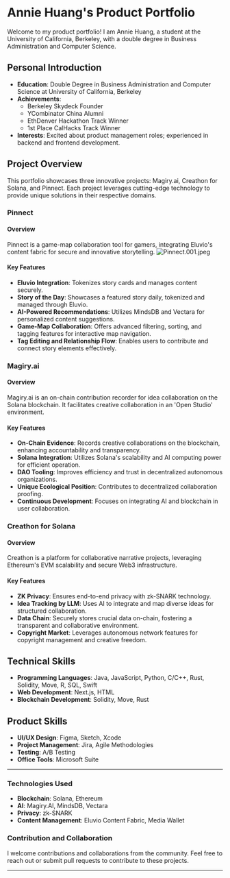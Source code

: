 # Annie Huang's Product Portfolio

Welcome to my product portfolio! I am Annie Huang, a student at the University of California, Berkeley, with a double degree in Business Administration and Computer Science.

## Personal Introduction

- **Education**: Double Degree in Business Administration and Computer Science at University of California, Berkeley
- **Achievements**:
  - Berkeley Skydeck Founder
  - YCombinator China Alumni
  - EthDenver Hackathon Track Winner
  - 1st Place CalHacks Track Winner
- **Interests**: Excited about product management roles; experienced in backend and frontend development.

## Project Overview

This portfolio showcases three innovative projects: Magiry.ai, Creathon for Solana, and Pinnect. Each project leverages cutting-edge technology to provide unique solutions in their respective domains.

### Pinnect

#### Overview
Pinnect is a game-map collaboration tool for gamers, integrating Eluvio's content fabric for secure and innovative storytelling.
![Pinnect.001.jpeg](/images/Pinnect.001.jpeg)
#### Key Features
- **Eluvio Integration**: Tokenizes story cards and manages content securely.
- **Story of the Day**: Showcases a featured story daily, tokenized and managed through Eluvio.
- **AI-Powered Recommendations**: Utilizes MindsDB and Vectara for personalized content suggestions.
- **Game-Map Collaboration**: Offers advanced filtering, sorting, and tagging features for interactive map navigation.
- **Tag Editing and Relationship Flow**: Enables users to contribute and connect story elements effectively.

### Magiry.ai

#### Overview
Magiry.ai is an on-chain contribution recorder for idea collaboration on the Solana blockchain. It facilitates creative collaboration in an 'Open Studio' environment.

#### Key Features
- **On-Chain Evidence**: Records creative collaborations on the blockchain, enhancing accountability and transparency.
- **Solana Integration**: Utilizes Solana's scalability and AI computing power for efficient operation.
- **DAO Tooling**: Improves efficiency and trust in decentralized autonomous organizations.
- **Unique Ecological Position**: Contributes to decentralized collaboration proofing.
- **Continuous Development**: Focuses on integrating AI and blockchain in user collaboration.

### Creathon for Solana

#### Overview
Creathon is a platform for collaborative narrative projects, leveraging Ethereum's EVM scalability and secure Web3 infrastructure.

#### Key Features
- **ZK Privacy**: Ensures end-to-end privacy with zk-SNARK technology.
- **Idea Tracking by LLM**: Uses AI to integrate and map diverse ideas for structured collaboration.
- **Data Chain**: Securely stores crucial data on-chain, fostering a transparent and collaborative environment.
- **Copyright Market**: Leverages autonomous network features for copyright management and creative freedom.

## Technical Skills

- **Programming Languages**: Java, JavaScript, Python, C/C++, Rust, Solidity, Move, R, SQL, Swift
- **Web Development**: Next.js, HTML
- **Blockchain Development**: Solidity, Move, Rust

## Product Skills

- **UI/UX Design**: Figma, Sketch, Xcode
- **Project Management**: Jira, Agile Methodologies
- **Testing**: A/B Testing
- **Office Tools**: Microsoft Suite

---

### Technologies Used
- **Blockchain**: Solana, Ethereum
- **AI**: Magiry.AI, MindsDB, Vectara
- **Privacy**: zk-SNARK
- **Content Management**: Eluvio Content Fabric, Media Wallet

### Contribution and Collaboration
I welcome contributions and collaborations from the community. Feel free to reach out or submit pull requests to contribute to these projects.

---

